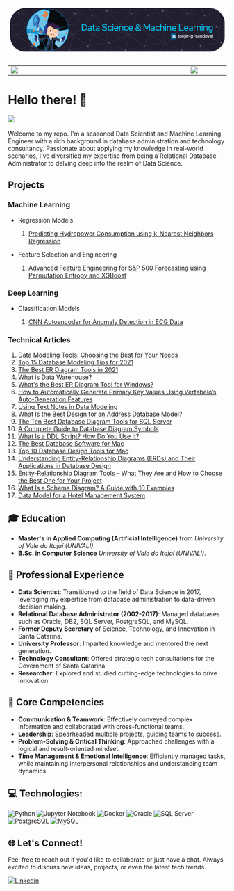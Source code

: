 # <img src="github-header-image.png">

<center>
<table>
    <tr>
        <td><img width="400px" align="left" src="https://github-readme-stats.vercel.app/api/top-langs/?username=jorgesandoval&hide=html&layout=compact&theme=buefy&count_private=true" /></td>
        <td><img width="495px" align="left" src="https://github-readme-stats.vercel.app/api?username=jorgesandoval&theme=buefy&count_private=true"/></td>
    </tr>
</table>
</center>

# Hello there! 👋

![](https://komarev.com/ghpvc/?username=jorgesandoval&color=blue&style=flat)

Welcome to my repo. I'm a seasoned Data Scientist and Machine Learning Engineer with a rich background in database administration and technology consultancy. Passionate about applying my knowledge in real-world scenarios, I've diversified my expertise from being a Relational Database Administrator to delving deep into the realm of Data Science.


## Projects

### Machine Learning
* Regression Models
  1. [Predicting Hydropower Consumption using k-Nearest Neighbors Regression](https://github.com/jorgesandoval/hydropower-regression-knn.git)

* Feature Selection and Engineering

  1. [Advanced Feature Engineering for S&P 500 Forecasting using Permutation Entropy and XGBoost](https://github.com/jorgesandoval/sp500-forecasting-xgboost.git)
<!--
* Classification Models

* Clustering

* Recommendation Systems

* Dimensionality Reduction
-->

### Deep Learning
* Classification Models

  1. [CNN Autoencoder for Anomaly Detection in ECG Data](https://github.com/jorgesandoval/heartbeat-classification-cnn.git)

### Technical Articles

1.  [Data Modeling Tools: Choosing the Best for Your Needs](https://vertabelo.com/blog/best-data-modeling-tool/)
2.  [Top 15 Database Modeling Tips for 2021](https://vertabelo.com/blog/database-modeling-tips/)
3.  [The Best ER Diagram Tools in 2021](https://vertabelo.com/blog/best-er-diagram-tools-2021/)
4.  [What is Data Warehouse?](https://vertabelo.com/blog/what-is-data-warehouse/)
5.  [What's the Best ER Diagram Tool for Windows?](https://vertabelo.com/blog/best-er-diagram-tool-for-windows/)
6.  [How to Automatically Generate Primary Key Values Using Vertabelo’s Auto-Generation Features](https://vertabelo.com/blog/auto-generate-primary-key-values/)
7.  [Using Text Notes in Data Modeling](https://vertabelo.com/blog/text-notes-in-vertabelo/)
8.  [What Is the Best Design for an Address Database Model?](https://vertabelo.com/blog/address-in-database-model/)
9.  [The Ten Best Database Diagram Tools for SQL Server](https://vertabelo.com/blog/database-diagram-tool-for-sql-server/)
10. [A Complete Guide to Database Diagram Symbols](https://vertabelo.com/blog/database-diagram-symbols-guide/)
11. [What Is a DDL Script? How Do You Use It?](https://vertabelo.com/blog/what-is-ddl-script/)
12. [The Best Database Software for Mac](https://vertabelo.com/blog/database-software-for-mac/)
13. [Top 10 Database Design Tools for Mac](https://vertabelo.com/blog/database-design-tools-for-mac/)
14. [Understanding Entity-Relationship Diagrams (ERDs) and Their Applications in Database Design](https://vertabelo.com/blog/what-does-erd-stand-for/)
15. [Entity-Relationship Diagram Tools – What They Are and How to Choose the Best One for Your Project](https://vertabelo.com/blog/entity-relationship-diagram-erd/)
16. [What Is a Schema Diagram? A Guide with 10 Examples](https://vertabelo.com/blog/schema-diagram/)
17. [Data Model for a Hotel Management System](https://vertabelo.com/blog/data-model-for-hotel-management-system/)

## 🎓 Education

<!-- - **Ph.D. in Industrial and Systems Engineering** from *Pontifical Catholic University of Paraná (PUC/PR)*. -->
- **Master's in Applied Computing (Artificial Intelligence)** from *University of Vale do Itajaí (UNIVALI)*.
- **B.Sc. in Computer Science** *University of Vale do Itajaí (UNIVALI)*.

## 💼 Professional Experience

- **Data Scientist**: Transitioned to the field of Data Science in 2017, leveraging my expertise from database administration to data-driven decision making.
- **Relational Database Administrator (2002-2017)**: Managed databases such as Oracle, DB2, SQL Server, PostgreSQL, and MySQL.
- **Former Deputy Secretary** of Science, Technology, and Innovation in Santa Catarina.
- **University Professor**: Imparted knowledge and mentored the next generation.
- **Technology Consultant**: Offered strategic tech consultations for the Government of Santa Catarina.
- **Researcher**: Explored and studied cutting-edge technologies to drive innovation.

## 🌟 Core Competencies

- **Communication & Teamwork**: Effectively conveyed complex information and collaborated with cross-functional teams.
- **Leadership**: Spearheaded multiple projects, guiding teams to success.
- **Problem-Solving & Critical Thinking**: Approached challenges with a logical and result-oriented mindset.
- **Time Management & Emotional Intelligence**: Efficiently managed tasks, while maintaining interpersonal relationships and understanding team dynamics.


## 💻 Technologies:

![Python](https://img.shields.io/badge/python-%23FFD43B?&style=for-the-badge&logo=python&logoColor=white)
![Jupyter Notebook](https://img.shields.io/badge/jupyter-%23F37626?style=for-the-badge&logo=jupyter&logoColor=white)
![Docker](https://img.shields.io/badge/docker-%232496ED?style=for-the-badge&logo=docker&logoColor=white)
![Oracle](https://img.shields.io/badge/Oracle-%23DC291E?style=for-the-badge&logo=oracle&logoColor=white)
![SQL Server](https://img.shields.io/badge/SQL%20Server-CC2927?style=for-the-badge&logo=microsoft-sql-server&logoColor=white)
![PostgreSQL](https://img.shields.io/badge/postgres-%23336791?style=for-the-badge&logo=postgresql&logoColor=white)
![MySQL](https://img.shields.io/badge/MySQL-%2300718B?style=for-the-badge&logo=mysql&logoColor=white)



## 🌐 Let's Connect!

Feel free to reach out if you'd like to collaborate or just have a chat. Always excited to discuss new ideas, projects, or even the latest tech trends.

[![Linkedin](https://img.shields.io/badge/-Linkedin-blue?style=flat-square&logo=Linkedin&logoColor=white&link=www.linkedin.com/in/jorge-g-sandoval/)](https://www.linkedin.com/in/jorge-g-sandoval/)